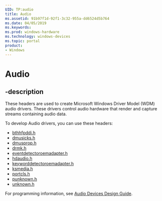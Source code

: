 ```yaml
---
UID: TP:audio
title: Audio
ms.assetid: 91b97f1d-92f1-3c32-955a-dd6524d5b764
ms.date: 04/05/2019
ms.keywords: 
ms.prod: windows-hardware
ms.technology: windows-devices
ms.topic: portal
product:
- Windows
---
```


# Audio

## -description

These headers are used to create Microsoft Windows Driver Model (WDM) audio drivers. These drivers control audio hardware that render and capture streams containing audio data. 

To develop Audio drivers, you can use these headers:

 * [bthhfpddi.h](../bthhfpddi/index.md)
 * [dmusicks.h](../dmusicks/index.md)
 * [dmusprop.h](../dmusprop/index.md)
 * [drmk.h](../drmk/index.md)
 * [eventdetectoroemadapter.h](../eventdetectoroemadapter/index.md)
 * [hdaudio.h](../hdaudio/index.md)
 * [keyworddetectoroemadapter.h](../keyworddetectoroemadapter/index.md)
 * [ksmedia.h](../ksmedia/index.md)
 * [portcls.h](../portcls/index.md)
 * [punknown.h](../punknown/index.md)
 * [unknown.h](../unknown/index.md)

For programming information, see [Audio Devices Design Guide](https://docs.microsoft.com/windows-hardware/drivers/audio).
 
